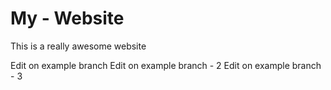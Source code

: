 # My - Website

This is a really awesome website

Edit on example branch
Edit on example branch - 2
Edit on example branch - 3

